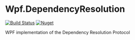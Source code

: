 # Wpf.DependencyResolution
[![Build Status](https://travis-ci.com/mr-rampage/Wpf.StateManagement.svg?branch=master)](https://travis-ci.com/mr-rampage/Wpf.StateManagement)
[![Nuget](https://img.shields.io/nuget/v/Wpf.StateManagement)](https://www.nuget.org/packages/Wpf.StateManagement/)

WPF implementation of the Dependency Resolution Protocol
